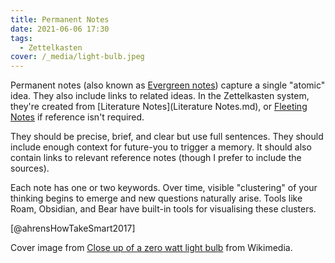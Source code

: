 ```yaml
---
title: Permanent Notes
date: 2021-06-06 17:30
tags:
  - Zettelkasten
cover: /_media/light-bulb.jpeg
---
```


Permanent notes (also known as [Evergreen notes](https://notes.andymatuschak.org/Evergreen_notes)) capture a single "atomic" idea. They also include links to related ideas. In the Zettelkasten system, they're created from [Literature Notes](Literature Notes.md), or [Fleeting Notes](permanent/fleeting-notes.md) if reference isn't required.

They should be precise, brief, and clear but use full sentences. They should include enough context for future-you to trigger a memory. It should also contain links to relevant reference notes (though I prefer to include the sources).

Each note has one or two keywords. Over time, visible "clustering" of your thinking begins to emerge and new questions naturally arise. Tools like Roam, Obsidian, and Bear have built-in tools for visualising these clusters.

[@ahrensHowTakeSmart2017]

Cover image from [Close up of a zero watt light bulb](https://commons.wikimedia.org/wiki/File:Close_up_of_a_zero_watt_light_bulb.JPG) from Wikimedia.